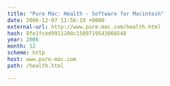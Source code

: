 ```yaml
---
title: "Pure Mac: Health - Software for Macintosh"
date: 2006-12-07 11:56:19 +0000
external-url: http://www.pure-mac.com/health.html
hash: 8fe1fced9911208c1589719543868548
year: 2006
month: 12
scheme: http
host: www.pure-mac.com
path: /health.html

---
```



